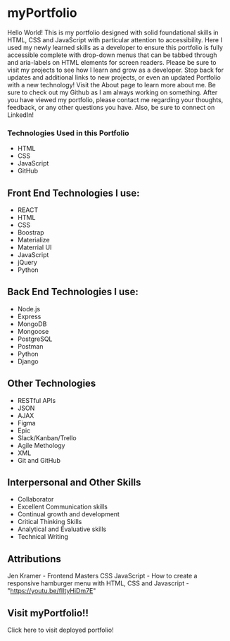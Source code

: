 # myPortfolio #
Hello World! This is my portfolio designed with solid foundational skills in HTML, CSS and JavaScript with particular attention to accessibility. Here I used my newly learned skills as a developer to ensure this portfolio is fully accessible complete with drop-down menus that can be tabbed through and aria-labels on HTML elements for screen readers. Please be sure to visit my projects to see how I learn and grow as a developer. Stop back for updates and additional links to new projects, or even an updated Portfolio with a new technology! Visit the About page to learn more about me. Be sure to check out my Github as I am always working on something. After you have viewed my portfolio, please contact me regarding your thoughts, feedback, or any other questions you have. Also, be sure to connect on LinkedIn!

### Technologies Used in this Portfolio ###
* HTML
* CSS  
* JavaScript
* GitHub

## Front End Technologies I use: ##
* REACT
* HTML
* CSS
* Boostrap
* Materialize
* Materrial UI
* JavaScript
* jQuery
* Python

## Back End Technologies I use: ##
* Node.js
* Express
* MongoDB 
* Mongoose
* PostgreSQL
* Postman
* Python
* Django

## Other Technologies ##
* RESTful APIs
* JSON
* AJAX
* Figma
* Epic
* Slack/Kanban/Trello
* Agile Methology
* XML
* Git and GitHub

## Interpersonal and Other Skills ##
* Collaborator
* Excellent Communication skills
* Continual growth and development
* Critical Thinking Skills
* Analytical and Evaluative skills
* Technical Writing

## Attributions ##
Jen Kramer - Frontend Masters CSS
JavaScript - How to create a responsive hamburger menu with HTML, CSS and Javascript - "https://youtu.be/flItyHiDm7E"

## Visit myPortfolio!! ##
Click here to visit deployed portfolio!

